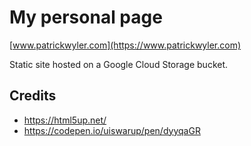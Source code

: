 # My personal page
[www.patrickwyler.com](https://www.patrickwyler.com)

Static site hosted on a Google Cloud Storage bucket.

## Credits
- https://html5up.net/
- https://codepen.io/uiswarup/pen/dyyqaGR